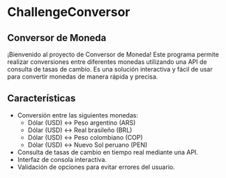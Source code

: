 # ChallengeConversor

## Conversor de Moneda

¡Bienvenido al proyecto de Conversor de Moneda! Este programa permite realizar conversiones entre diferentes monedas utilizando una API de consulta de tasas de cambio. Es una solución interactiva y fácil de usar para convertir monedas de manera rápida y precisa.

## Características

- Conversión entre las siguientes monedas:
  - Dólar (USD) ↔ Peso argentino (ARS)
  - Dólar (USD) ↔ Real brasileño (BRL)
  - Dólar (USD) ↔ Peso colombiano (COP)
  - Dólar (USD) ↔ Nuevo Sol peruano (PEN)
- Consulta de tasas de cambio en tiempo real mediante una API.
- Interfaz de consola interactiva.
- Validación de opciones para evitar errores del usuario.
